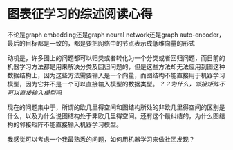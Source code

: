 # 图表征学习的综述阅读心得

不论是graph embedding还是graph neural network还是graph auto-encoder，最后的目标都是一致的，都是要把网络中的节点表示成低维向量的形式

动机是，许多图上的问题都可以归类或者转化为一个分类或者回归问题，而目前的机器学习方法都是用来解决分类及回归问题的，但是这些方法却无法应用到图这种数据结构上，因为这些方法需要输入是一个向量，而图结构不能直接用于机器学习模型，因为它并不是一个可以直接输入模型的数据类型。*？？为什么，邻接矩阵不可以直接输入模型吗*

现在的问题集中于，所谓的欧几里得空间和图结构所处的非欧几里得空间的区别是什么，以及为什么说图结构处于非欧几里得空间。还有这个最纠结的，为什么图结构的邻接矩阵不能直接输入机器学习模型。

我感觉可以考虑一个我最熟悉的问题，如何用机器学习来做社团发现？